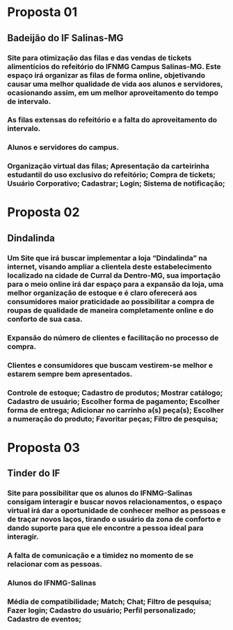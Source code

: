 # Proposta 01

## Badeijão do IF Salinas-MG

### Site para otimização das filas e das vendas de tickets alimentícios do refeitório do IFNMG Campus Salinas-MG. Este espaço irá organizar as filas de forma online, objetivando causar uma melhor qualidade de vida aos alunos e servidores, ocasionando assim, em um melhor aproveitamento do tempo de intervalo.

### As filas extensas do refeitório e a falta do aproveitamento do intervalo.

### Alunos e servidores do campus.

### Organização virtual das filas; Apresentação da carteirinha estudantil do uso exclusivo do refeitório; Compra de tickets; Usuário Corporativo; Cadastrar; Login; Sistema de notificação;


# Proposta 02

## Dindalinda

### Um Site que irá buscar implementar a loja “Dindalinda” na internet, visando ampliar a clientela deste estabelecimento localizado na cidade de Curral da Dentro-MG, sua importação para o meio online irá dar espaço para a expansão da loja, uma melhor organização de estoque e é claro oferecerá aos consumidores maior praticidade ao possibilitar a compra de roupas de qualidade de maneira completamente online e do conforto de sua casa.

### Expansão do número de clientes e facilitação no processo de compra.

### Clientes e consumidores que buscam vestirem-se melhor e estarem sempre bem apresentados.

### Controle de estoque; Cadastro de produtos; Mostrar catálogo; Cadastro de usuário; Escolher forma de pagamento; Escolher forma de entrega; Adicionar no carrinho a(s) peça(s); Escolher a numeração do produto; Favoritar peças; Filtro de pesquisa;

# Proposta 03

## Tinder do IF

### Site para possibilitar que os alunos do IFNMG-Salinas consigam interagir e buscar novos relacionamentos, o espaço virtual irá dar a oportunidade de conhecer melhor as pessoas e de traçar novos laços, tirando o usuário da zona de conforto e dando suporte para que ele encontre a pessoa ideal para interagir.

### A falta de comunicação e a timidez no momento de se relacionar com as pessoas.

### Alunos do IFNMG-Salinas

### Média de compatibilidade; Match; Chat; Filtro de pesquisa; Fazer login; Cadastro do usuário; Perfil personalizado; Cadastro de eventos;
